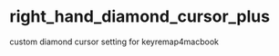 right_hand_diamond_cursor_plus
==============================

custom diamond cursor setting for keyremap4macbook
